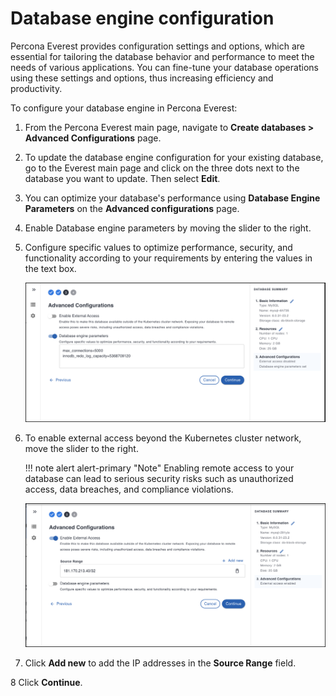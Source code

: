 # Database engine configuration

Percona Everest provides configuration settings and options, which are essential for tailoring the database behavior and performance to meet the needs of various applications. You can fine-tune your database operations using these settings and options, thus increasing efficiency and productivity.

To configure your database engine in Percona Everest:

1. From the Percona Everest main page, navigate to **Create databases > Advanced Configurations** page.
2. To update the database engine configuration for your existing database, go to the Everest main page and click on the three dots next to the database you want to update. Then select **Edit**.
3. You can optimize your database's performance using **Database Engine Parameters** on the **Advanced configurations** page.
4. Enable Database engine parameters by moving the slider to the right.
5. Configure specific values to optimize performance, security, and functionality according to your requirements by entering the values in the text box.

    ![!image](images/everest_adv_config.png)

6. To enable external access beyond the Kubernetes cluster network, move the slider to the right.

    !!! note alert alert-primary "Note"
        Enabling remote access to your database can lead to serious security risks such as unauthorized access, data breaches, and compliance violations.
    
    ![!image](images/everest_adv_config_ip_source.png)

7. Click **Add new** to add the IP addresses in the **Source Range** field.

8 Click **Continue**.